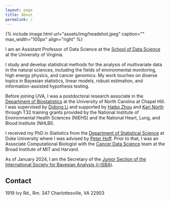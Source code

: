 ```yaml
---
layout: page
title: About
permalink: /
---
```


{% include image.html url="assets/img/headshot.jpeg" caption="" max_width="100px" align="right" %}

I am an Assistant Professor of Data Science at the [School of Data Science](https://datascience.virginia.edu) at the University of Virginia.

I study and develop statistical methods for the analysis of multivariate data in the natural sciences, including the fields of environmental monitoring, high energy physics, and cancer genomics.  My work touches on diverse topics in Bayesian statistics, linear models, robust estimation, and information-assisted hypothesis testing.

Before joining UVA, I was a postdoctoral research associate in the [Department of Biostatistics](https://sph.unc.edu/bios/biostatistics/) at the University of North Carolina at Chapel Hill. I was supervised by [Didong Li] and supported by [Haibo Zhou] and [Kari North] through T32 training grants provided by the National Institute of Environmental Health Sciences (NIEHS) and the National Heart, Lung, and Blood Institute (NHLBI).

I received my PhD in Statistics from the [Department of Statistical Science](https://stat.duke.edu) at Duke University where I was advised by [Peter Hoff]. Prior to that, I was an Associate Computational Biologist with the [Cancer Data Science](http://cancerdatascience.org) team at the Broad Institute of MIT and Harvard.

As of January 2024, I am the Secretary of the [Junior Section of the International Society for Bayesian Analysis (j-ISBA)](https://j-isba.github.io/index.html).

## Contact

1919 Ivy Rd., Rm. 347
Charlottesville, VA 22903


[Haibo Zhou]: https://sph.unc.edu/adv_profile/haibo-zhou-phd/
[Didong Li]: https://sites.google.com/view/didongli/home
[Kari North]: https://sph.unc.edu/adv_profile/kari-north-phd/
[Peter Hoff]: https://pdhoff.github.io

